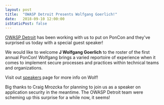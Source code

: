 ```yaml
---
layout: post
title:  "OWASP Detroit Presents Wolfgang Goerlich!"
date:   2018-09-10 12:00:00
isStaticPost: false
---
```


[OWASP Detroit](https://www.owasp.org/index.php/Detroit) has been working with us to put on PonCon and they've surprised us today with a special guest speaker!

We would like to welcome **J Wolfgang Goerlich** to the roster of the first annual PonCon! Wolfgang brings a varied reportoire of experience when it comes to implement secure processes and practices within technical teams and organizations.

Visit out [speakers](http://poncon.us/speakers/) page for more info on Wolf!

Big thanks to Craig Mrozcka for planning to join us as a speaker on application security in the meantime. The OWASP Detroit team were scheming up this surprise for a while now, it seems!